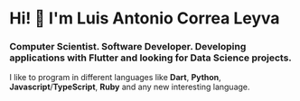 # Hi! 👋 I'm Luis Antonio Correa Leyva

### Computer Scientist. Software Developer. Developing applications with Flutter and looking for Data Science projects.

<codersrank-summary username="correaleyval"></codersrank-summary>

I like to program in different languages like **Dart**, **Python**, **Javascript**/**TypeScript**, **Ruby** and any new interesting language.
